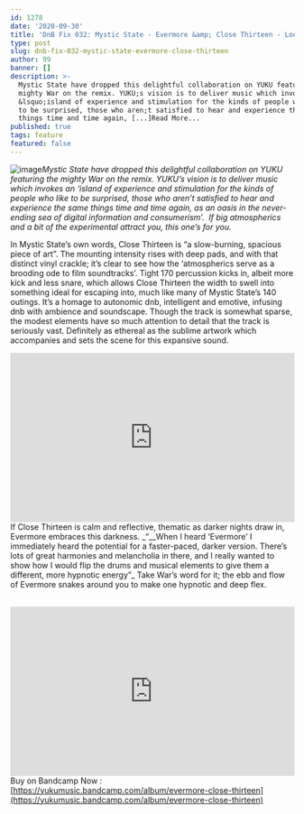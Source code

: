 ```yaml
---
id: 1278
date: '2020-09-30'
title: 'DnB Fix 032: Mystic State - Evermore &amp; Close Thirteen - Loose Lips'
type: post
slug: dnb-fix-032-mystic-state-evermore-close-thirteen
author: 99
banner: []
description: >-
  Mystic State have dropped this delightful collaboration on YUKU featuring the
  mighty War on the remix. YUKU;s vision is to deliver music which invokes an
  &lsquo;island of experience and stimulation for the kinds of people who like
  to be surprised, those who aren;t satisfied to hear and experience the same
  things time and time again, [...]Read More...
published: true
tags: feature
featured: false
---
```

![image](../undefined)_Mystic State have dropped this delightful collaboration on YUKU featuring the mighty War on the remix. YUKU’s vision is to deliver music which invokes an ‘island of experience and stimulation for the kinds of people who like to be surprised, those who aren’t satisfied to hear and experience the same things time and time again, as an oasis in the never-ending sea of digital information and consumerism’._  _If big atmospherics and a bit of the experimental attract you, this one’s for you._

In Mystic State’s own words, Close Thirteen is “a slow-burning, spacious piece of art”. The mounting intensity rises with deep pads, and with that distinct vinyl crackle; it’s clear to see how the ‘atmospherics serve as a brooding ode to film soundtracks’. Tight 170 percussion kicks in, albeit more kick and less snare, which allows Close Thirteen the width to swell into something ideal for escaping into, much like many of Mystic State’s 140 outings. It’s a homage to autonomic dnb, intelligent and emotive, infusing dnb with ambience and soundscape. Though the track is somewhat sparse, the modest elements have so much attention to detail that the track is seriously vast. Definitely as ethereal as the sublime artwork which accompanies and sets the scene for this expansive sound. 

<iframe width='100%' height='300' scrolling='no' frameborder='no' allow='autoplay' src='https://www.youtube.com/embed/CFX-iwTeh3A'></iframe>If Close Thirteen is calm and reflective, thematic as darker nights draw in, Evermore embraces this darkness. _“__When I heard ‘Evermore’ I immediately heard the potential for a faster-paced, darker version. There’s lots of great harmonies and melancholia in there, and I really wanted to show how I would flip the drums and musical elements to give them a different, more hypnotic energy”_ Take War’s word for it; the ebb and flow of Evermore snakes around you to make one hypnotic and deep flex.

 <iframe width='100%' height='300' scrolling='no' frameborder='no' allow='autoplay' src='https://www.youtube.com/embed/WV1bJiaLC6M'></iframe>Buy on Bandcamp Now : [https://yukumusic.bandcamp.com/album/evermore-close-thirteen](https://yukumusic.bandcamp.com/album/evermore-close-thirteen)